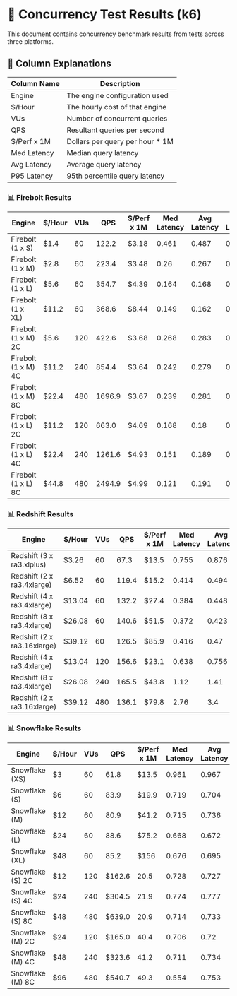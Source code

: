 # 🚦 Concurrency Test Results (k6)

This document contains concurrency benchmark results from tests across three platforms.

## 🧾 Column Explanations

| Column Name         | Description                     |
|---------------------|---------------------------------|
| Engine              | The engine configuration used   |
| $/Hour              | The hourly cost of that engine  |
| VUs                 | Number of concurrent queries    |
| QPS                 | Resultant queries per second    |
| $/Perf x 1M         | Dollars per query per hour * 1M |
| Med Latency         | Median query latency            |
| Avg Latency         | Average query latency           |
| P95 Latency         | 95th percentile query latency   |

### 📊 Firebolt Results

| Engine | $/Hour | VUs | QPS | $/Perf x 1M | Med Latency | Avg Latency | P95 Latency |
| --- | --- | --- | --- | --- | --- | --- | --- |
| Firebolt (1 x S) | $1.4 | 60 | 122.2 | $3.18 | 0.461 | 0.487 | 0.846 |
| Firebolt (1 x M) | $2.8 | 60 | 223.4 | $3.48 | 0.26 | 0.267 | 0.403 |
| Firebolt (1 x L) | $5.6 | 60 | 354.7 | $4.39 | 0.164 | 0.168 | 0.249 |
| Firebolt (1 x XL) | $11.2 | 60 | 368.6 | $8.44 | 0.149 | 0.162 | 0.286 |
| Firebolt (1 x M) 2C | $5.6 | 120 | 422.6 | $3.68 | 0.268 | 0.283 | 0.53 |
| Firebolt (1 x M) 4C | $11.2 | 240 | 854.4 | $3.64 | 0.242 | 0.279 | 0.64 |
| Firebolt (1 x M) 8C | $22.4 | 480 | 1696.9 | $3.67 | 0.239 | 0.281 | 0.667 |
| Firebolt (1 x L) 2C | $11.2 | 120 | 663.0 | $4.69 | 0.168 | 0.18 | 0.359 |
| Firebolt (1 x L) 4C | $22.4 | 240 | 1261.6 | $4.93 | 0.151 | 0.189 | 0.472 |
| Firebolt (1 x L) 8C | $44.8 | 480 | 2494.9 | $4.99 | 0.121 | 0.191 | 0.588 |

### 📊 Redshift Results

| Engine | $/Hour | VUs | QPS | $/Perf x 1M | Med Latency | Avg Latency | P95 Latency |
| --- | --- | --- | --- | --- | --- | --- | --- |
| Redshift (3 x ra3.xlplus) | $3.26 | 60 | 67.3 | $13.5 | 0.755 | 0.876 | 1.72 |
| Redshift (2 x ra3.4xlarge) | $6.52 | 60 | 119.4 | $15.2 | 0.414 | 0.494 | 0.943 |
| Redshift (4 x ra3.4xlarge) | $13.04 | 60 | 132.2 | $27.4 | 0.384 | 0.448 | 0.905 |
| Redshift (8 x ra3.4xlarge) | $26.08 | 60 | 140.6 | $51.5 | 0.372 | 0.423 | 0.851 |
| Redshift (2 x ra3.16xlarge) | $39.12 | 60 | 126.5 | $85.9 | 0.416 | 0.47 | 0.898 |
| Redshift (4 x ra3.4xlarge) | $13.04 | 120 | 156.6 | $23.1 | 0.638 | 0.756 | 1.52 |
| Redshift (8 x ra3.4xlarge) | $26.08 | 240 | 165.5 | $43.8 | 1.12 | 1.41 | 2.98 |
| Redshift (2 x ra3.16xlarge) | $39.12 | 480 | 136.1 | $79.8 | 2.76 | 3.4 | 7.63 |

### 📊 Snowflake Results

| Engine | $/Hour | VUs | QPS | $/Perf x 1M | Med Latency | Avg Latency | P95 Latency |
| --- | --- | --- | --- | --- | --- | --- | --- |
| Snowflake (XS) | $3 | 60 | 61.8 | $13.5 | 0.961 | 0.967 | 1.4 |
| Snowflake (S) | $6 | 60 | 83.9 | $19.9 | 0.719 | 0.704 | 1.01 |
| Snowflake (M) | $12 | 60 | 80.9 | $41.2 | 0.715 | 0.736 | 0.88 |
| Snowflake (L) | $24 | 60 | 88.6 | $75.2 | 0.668 | 0.672 | 0.758 |
| Snowflake (XL) | $48 | 60 | 85.2 | $156 | 0.676 | 0.695 | 0.91 |
| Snowflake (S) 2C | $12 | 120 | $162.6 | 20.5 | 0.728 | 0.727 | 0.996 |
| Snowflake (S) 4C | $24 | 240 | $304.5 | 21.9 | 0.774 | 0.777 | 1.05 |
| Snowflake (S) 8C | $48 | 480 | $639.0 | 20.9 | 0.714 | 0.733 | 0.988 |
| Snowflake (M) 2C | $24 | 120 | $165.0 | 40.4 | 0.706 | 0.72 | 0.855 |
| Snowflake (M) 4C | $48 | 240 | $323.6 | 41.2 | 0.711 | 0.734 | 0.914 |
| Snowflake (M) 8C | $96 | 480 | $540.7 | 49.3 | 0.554 | 0.753 | 2.41 |